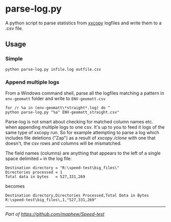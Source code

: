 # parse-log.py

A python script to parse statistics from [xxcopy](http://www.xxcopy.com) logfiles and write them to a .csv file.


## Usage

### Simple

    python parse-log.py infile.log outfile.csv

### Append multiple logs

From a Windows command shell, parse all the logfiles matching a pattern in `env-geomatt` folder and write to `ENV-geomatt.csv`  


    for /r %a in (env-geomatt\*straight*.log) do ^
    python parse-log.py "%a" ENV-geomatt_straight.csv"

Parse-log is not smart about checking for matched column names etc. when appending multiple logs to one csv.  It's up to you to feed it logs of the same type of xxcopy run. So for example attempting to parse a log which includes file deletions ("Zap") as a result of _xxcopy /clone_ with one that doesn't, the csv rows and columns will be mismatched.  

The field names (columns) are anything that appears to the left of a single space delimited ` = ` in the log file:

    Destination directory = "R:\speed-test\big_files\"
    Directories processed = 1
    Total data in bytes   = 527,331,269 

becomes

    Destination directory,Directories Processed,Total Data in Bytes
    R:\speed-test\big_files\,1,"527,331,269"



-----
*Part of https://github.com/maphew/Speed-test*

